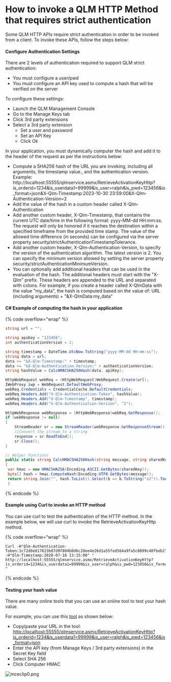 # How to invoke a QLM HTTP Method that requires strict authentication

Some QLM HTTP APIs require strict authentication in order to be invoked from a client. To invoke these APIs, follow the steps below:

#### Configure Authentication Settings <a href="#h_01he1frdn4av3gjgxjtrr3e8qk" id="h_01he1frdn4av3gjgxjtrr3e8qk"></a>

There are 2 levels of authentication required to support QLM strict authentication:

* You must configure a user/pwd
* You must configure an API key used to compute a hash that will be verified on the server

To configure these settings:

* Launch the QLM Management Console
* Go to the Manage Keys tab
* Click 3rd party extensions
* Select a 3rd party extension&#x20;
  * Set a user and password
  * Set an API Key
  * Click Ok

In your application, you must dynamically computer the hash and add it to the header of the request as per the instructions below:

* Compute a SHA256 hash of the URL you are invoking, including all arguments, the timestamp value., and the authentication version. Example: http://localhost:55555/qlmservice.asmx/RetrieveActivationKeyHttp?is\_orderid=1234\&is\_userdata1=99999\&is\_user=ralph\&is\_pwd=123456\&is\_format=json\&X-Qlm-Timestamp:2023-10-30 23:59:00\&X-Qlm-Authentication-Version=2
* Add the value of the hash in a custom header called X-Qlm-Authentication
* Add another custom header, X-Qlm-Timestamp, that contains the current UTC date/time in the following format: yyyy-MM-dd HH:mm:ss. The request will only be honored if it reaches the destination within a specified timeframe from the provided time stamp. The value of the allowed time difference (in seconds) can be configured via the server property security/strictAuthenticationTimestampTolerance.
* Add another custom header, X-Qlm-Authentication-Version, to specify the version of the authentication algorithm. The latest version is 2. You can specify the minimum version allowed by setting the server property security/strictAuthenticationMinimumVersion.
* You can optionally add additional headers that can be used in the evaluation of the hash. The additional headers must start with the "X-Qlm" prefix. These headers are appended to the URL and separated with colons. For example, if you create a header called X-QlmData with the value "my\_data", the hash is computed based on the value of: URL (including arguments) + "\&X-QlmData:my\_data"

#### C# Example of computing the hash in your application <a href="#h_01he1frdn5dms4bye3fqpv3c0v" id="h_01he1frdn5dms4bye3fqpv3c0v"></a>

{% code overflow="wrap" %}
```csharp
string url = "";

string apiKey = "123456";
int authenticationVersion = 2;

string timestamp = DateTime.UtcNow.ToString("yyyy-MM-dd HH:mm:ss");
string data = url;
data += "&X-Qlm-Timestamp:" + timestamp;
data += "&X-Qlm-Authentication-Version:" + authenticationVersion;
string hashValue = CalcHMACSHA256Hash(data, apiKey);

HttpWebRequest webReq = (HttpWebRequest)WebRequest.Create(url);
IWebProxy iwp = WebRequest.DefaultWebProxy;
webReq.Credentials = CredentialCache.DefaultCredentials;
webReq.Headers.Add("X-Qlm-Authentication-Token", hashValue);
webReq.Headers.Add("X-Qlm-Timestamp", timestamp);
webReq.Headers.Add("X-Qlm-Authentication-Version", "2");

HttpWebResponse webResponse = (HttpWebResponse)webReq.GetResponse();
if (webResponse != null)
{
    StreamReader sr = new StreamReader(webResponse.GetResponseStream(), Encoding.UTF8);
    //Convert the stream to a string
    response = sr.ReadToEnd();
    sr.Close();
}

// Helper Functions
public static string CalcHMACSHA256Hash(string message, string sharedKey)
{
 var hmac = new HMACSHA256(Encoding.ASCII.GetBytes(sharedKey));
 byte[] hash = hmac.ComputeHash(Encoding.UTF8.GetBytes(message));
 return string.Join("", hash.ToList().Select(b => b.ToString("x2")).ToArray());
 }
```
{% endcode %}

#### Example using Curl to invoke an HTTP method <a href="#h_01he1frdn5xacmvj8m084xdmm3" id="h_01he1frdn5xacmvj8m084xdmm3"></a>

You can use curl to test the authentication of the HTTP method. In the example below, we will use curl to invoke the RetrieveActivationKeyHttp method.

{% code overflow="wrap" %}
```
Curl -H"Qlm-Authentication-Token:1c72d8e817623b87d9f804b0d6c28ee4e26d1a55fed564a9fa5c8099c40fbeb2" -H"Qlm-Timestamp:2020-07-16 13:15:00" "
http://localhost:55555/qlmservice.asmx/RetrieveActivationKeyHttp?is_orderid=1234&is_userdata1=99999&is_user=ralph&is_pwd=123456&is_format=json
"
```
{% endcode %}

#### **Testing your hash value**

There are many online tools that you can use an online tool to test your hash value.

For example, you can use this [tool](https://www.freeformatter.com/hmac-generator.html) as shown below:

* Copy/paste your URL in the tool: [http://localhost:55555/qlmservice.asmx/RetrieveActivationKeyHttp?is\_orderid=1234\&is\_userdata1=99999\&is\_user=ralph\&is\_pwd=123456\&is\_format=json](http://localhost:55555/qlmservice.asmx/RetrieveActivationKeyHttp?is\_orderid=1234\&is\_userdata1=99999\&is\_user=ralph\&is\_pwd=123456\&is\_format=json)
* Enter the API key (from Manage Keys / 3rd party extensions) in the Secret Key field
* Select SHA 256
* Click Computer HMAC

![mceclip0.png](https://support.soraco.co/hc/article\_attachments/360062256891)
